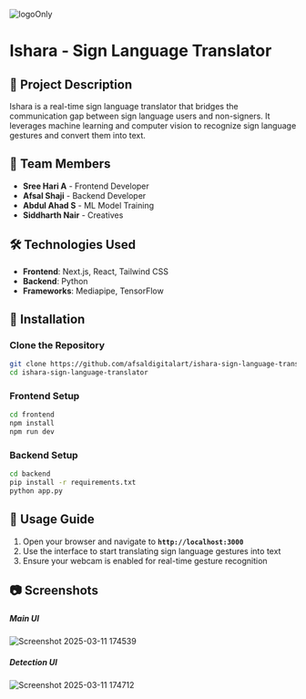 ![logoOnly](https://github.com/user-attachments/assets/b18c1278-333c-4089-b9e1-f73e3a36fa9d)
# Ishara - Sign Language Translator  

## 📌 Project Description  
Ishara is a real-time sign language translator that bridges the communication gap between sign language users and non-signers. It leverages machine learning and computer vision to recognize sign language gestures and convert them into text.  

## 👥 Team Members  
- **Sree Hari A** - Frontend Developer  
- **Afsal Shaji** - Backend Developer  
- **Abdul Ahad S** - ML Model Training  
- **Siddharth Nair** - Creatives  

## 🛠️ Technologies Used  
- **Frontend**: Next.js, React, Tailwind CSS  
- **Backend**: Python  
- **Frameworks**: Mediapipe, TensorFlow  

## 🔧 Installation  

### Clone the Repository  
```sh
git clone https://github.com/afsaldigitalart/ishara-sign-language-translator.git
cd ishara-sign-language-translator
```

### Frontend Setup  
```sh
cd frontend
npm install
npm run dev
```

### Backend Setup  
```sh
cd backend
pip install -r requirements.txt
python app.py
```

## 🚀 Usage Guide 

1. Open your browser and navigate to **`http://localhost:3000`**  
2. Use the interface to start translating sign language gestures into text  
3. Ensure your webcam is enabled for real-time gesture recognition


## 📷 Screenshots

##### Main UI
 ![Screenshot 2025-03-11 174539](https://github.com/user-attachments/assets/0ac01d3e-aa09-4f70-9ec2-77132886a9e1)
 
##### Detection UI
![Screenshot 2025-03-11 174712](https://github.com/user-attachments/assets/529adb8d-b137-4191-bb1f-cfb6c28c50a7)


 
